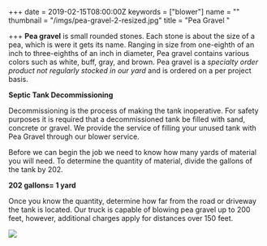 +++
date = 2019-02-15T08:00:00Z
keywords = ["blower"]
name = ""
thumbnail = "/imgs/pea-gravel-2-resized.jpg"
title = "Pea Gravel "

+++
**Pea gravel** is small rounded stones. Each stone is about the size of a pea, which is were it gets its name. Ranging in size from one-eighth of an inch to three-eighths of an inch in diameter, Pea gravel contains various colors such as white, buff, gray, and brown. Pea gravel is a _specialty order product not regularly stocked in our yard_ and is ordered on a per project basis.

**Septic Tank Decommissioning**

Decommissioning is the process of making the tank inoperative. For safety purposes it is required that a decommissioned tank be filled with sand, concrete or gravel.  We provide the service of filling your unused tank with Pea Gravel through our blower service.

Before we can begin the job we need to know how many yards of material you will need.  To determine the quantity of material, divide the gallons of the tank by 202.

**202 gallons= 1 yard**

Once you know the quantity, determine how far from the road or driveway the tank is located. Our truck is capable of blowing pea gravel up to 200 feet, however, additional charges apply for distances over 150 feet.

![](/imgs/pea-gravel-2-resized.jpg)